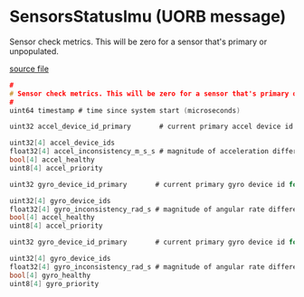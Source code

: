 # SensorsStatusImu (UORB message)

Sensor check metrics. This will be zero for a sensor that's primary or unpopulated.

[source file](https://github.com/PX4/PX4-Autopilot/blob/release/1.15/msg/SensorsStatusImu.msg)

```c
#
# Sensor check metrics. This will be zero for a sensor that's primary or unpopulated.
#
uint64 timestamp # time since system start (microseconds)

uint32 accel_device_id_primary       # current primary accel device id for reference

uint32[4] accel_device_ids
float32[4] accel_inconsistency_m_s_s # magnitude of acceleration difference between IMU instance and mean in m/s^2.
bool[4] accel_healthy
uint8[4] accel_priority

uint32 gyro_device_id_primary       # current primary gyro device id for reference

uint32[4] gyro_device_ids
float32[4] gyro_inconsistency_rad_s # magnitude of angular rate difference between IMU instance and mean in (rad/s).
bool[4] accel_healthy
uint8[4] accel_priority

uint32 gyro_device_id_primary       # current primary gyro device id for reference

uint32[4] gyro_device_ids
float32[4] gyro_inconsistency_rad_s # magnitude of angular rate difference between IMU instance and mean in (rad/s).
bool[4] gyro_healthy
uint8[4] gyro_priority

```
